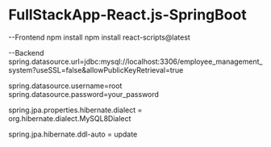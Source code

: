 # FullStackApp-React.js-SpringBoot
--Frontend
npm install 
npm install react-scripts@latest

--Backend
spring.datasource.url=jdbc:mysql://localhost:3306/employee_management_system?useSSL=false&allowPublicKeyRetrieval=true

spring.datasource.username=root
spring.datasource.password=your_password

spring.jpa.properties.hibernate.dialect = org.hibernate.dialect.MySQL8Dialect

spring.jpa.hibernate.ddl-auto = update
